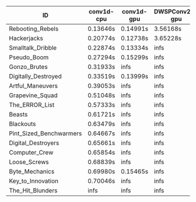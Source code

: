 |ID|conv1d-cpu|conv1d-gpu|DWSPConv2D-gpu|gemm-gpu|avg|
|-|-|-|-|-|-|
|Rebooting_Rebels|0.13646s|0.14991s|3.56168s|2.09803s|1.48652s|
|Hackerjacks|0.20774s|0.12738s|3.65228s|2.29781s|1.57130s|
|Smalltalk_Dribble|0.22874s|0.13334s|infs|2.29427s|infs|
|Pseudo_Boom|0.27294s|0.15299s|infs|4.89458s|infs|
|Gonzo_Brutes|0.31933s|infs|infs|4.87295s|infs|
|Digitally_Destroyed|0.33519s|0.13999s|infs|2.81335s|infs|
|Artful_Maneuvers|0.39053s|infs|infs|4.87647s|infs|
|Grapevine_Squad|0.51048s|infs|infs|4.83046s|infs|
|The_ERROR_List|0.57333s|infs|infs|4.84134s|infs|
|Beasts|0.61721s|infs|infs|4.85109s|infs|
|Blackouts|0.63479s|infs|infs|4.84395s|infs|
|Pint_Sized_Benchwarmers|0.64667s|infs|infs|4.83648s|infs|
|Digital_Destroyers|0.65661s|infs|infs|4.85166s|infs|
|Computer_Crew|0.65854s|infs|infs|4.81265s|infs|
|Loose_Screws|0.68839s|infs|infs|4.82715s|infs|
|Byte_Mechanics|0.69980s|0.15465s|infs|4.81536s|infs|
|Key_to_Innovation|0.70046s|infs|infs|4.82800s|infs|
|The_Hit_Blunders|infs|infs|infs|4.91283s|infs|

